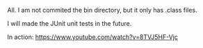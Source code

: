 All. I am not commited the bin directory, but it only has .class files.

I will made the JUnit unit tests in the future.

In action: https://www.youtube.com/watch?v=8TVJ5HF-Vjc
